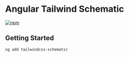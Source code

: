 # Angular Tailwind Schematic

[![npm](https://img.shields.io/npm/v/tailwindcss-schematic.svg)](https://www.npmjs.com/package/tailwindcss-schematic)

## Getting Started

```bash
ng add tailwindcss-schematic
```
